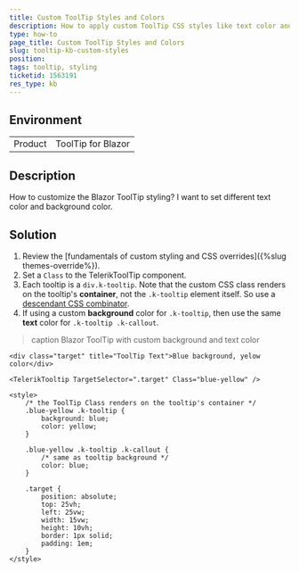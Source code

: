 ```yaml
---
title: Custom ToolTip Styles and Colors
description: How to apply custom ToolTip CSS styles like text color and background color.
type: how-to
page_title: Custom ToolTip Styles and Colors
slug: tooltip-kb-custom-styles
position: 
tags: tooltip, styling
ticketid: 1563191
res_type: kb
---
```


## Environment

<table>
    <tbody>
        <tr>
            <td>Product</td>
            <td>ToolTip for Blazor</td>
        </tr>
    </tbody>
</table>

## Description

How to customize the Blazor ToolTip styling? I want to set different text color and background color.

## Solution

1. Review the [fundamentals of custom styling and CSS overrides]({%slug themes-override%}).
1. Set a `Class` to the TelerikToolTip component.
1. Each tooltip is a `div.k-tooltip`. Note that the custom CSS class renders on the tooltip's **container**, not the `.k-tooltip` element itself. So use a [descendant CSS combinator](https://developer.mozilla.org/en-US/docs/Web/CSS/Descendant_combinator).
1. If using a custom **background** color for `.k-tooltip`, then use the same **text** color for `.k-tooltip .k-callout`.

>caption Blazor ToolTip with custom background and text color

````CSHTML
<div class="target" title="ToolTip Text">Blue background, yelow color</div>

<TelerikTooltip TargetSelector=".target" Class="blue-yellow" />

<style>
    /* the ToolTip Class renders on the tooltip's container */
    .blue-yellow .k-tooltip {
        background: blue;
        color: yellow;
    }

    .blue-yellow .k-tooltip .k-callout {
        /* same as tooltip background */
        color: blue;
    }

    .target {
        position: absolute;
        top: 25vh;
        left: 25vw;
        width: 15vw;
        height: 10vh;
        border: 1px solid;
        padding: 1em;
    }
</style>
````
